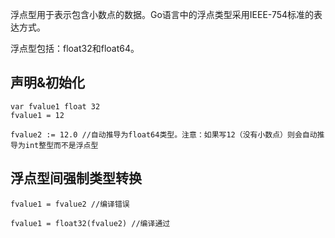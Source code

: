 浮点型用于表示包含小数点的数据。Go语言中的浮点类型采用IEEE-754标准的表达方式。

浮点型包括：float32和float64。

## 声明&初始化
```
var fvalue1 float 32
fvalue1 = 12

fvalue2 := 12.0 //自动推导为float64类型。注意：如果写12（没有小数点）则会自动推导为int整型而不是浮点型
```

## 浮点型间强制类型转换
```
fvalue1 = fvalue2 //编译错误

fvalue1 = float32(fvalue2) //编译通过
```